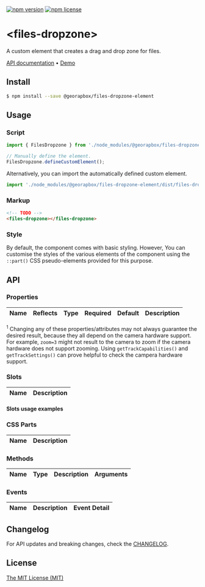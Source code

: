 [![npm version](https://img.shields.io/npm/v/@georapbox/files-dropzone-element.svg)](https://www.npmjs.com/package/@georapbox/files-dropzone-element)
[![npm license](https://img.shields.io/npm/l/@georapbox/files-dropzone-element.svg)](https://www.npmjs.com/package/@georapbox/files-dropzone-element)

[demo]: https://georapbox.github.io/files-dropzone-element/
[getUserMedia]: https://developer.mozilla.org/en-US/docs/Web/API/MediaDevices/getUserMedia
[MediaDevices]: https://developer.mozilla.org/en-US/docs/Web/API/MediaDevices
[constraints]: https://developer.mozilla.org/en-US/docs/Web/API/MediaDevices/getUserMedia#parameters
[license]: https://georapbox.mit-license.org/@2023
[changelog]: https://github.com/georapbox/files-dropzone-element/blob/main/CHANGELOG.md

# &lt;files-dropzone&gt;

A custom element that creates a drag and drop zone for files.

[API documentation](#api) &bull; [Demo][demo]

## Install

```sh
$ npm install --save @georapbox/files-dropzone-element
```

## Usage

### Script

```js
import { FilesDropzone } from './node_modules/@georapbox/files-dropzone-element/dist/files-dropzone.js';

// Manually define the element.
FilesDropzone.defineCustomElement();
```

Alternatively, you can import the automatically defined custom element.

```js
import './node_modules/@georapbox/files-dropzone-element/dist/files-dropzone-defined.js';
```

### Markup

```html
<!-- TODO -->
<files-dropzone></files-dropzone>
```

### Style

By default, the component comes with basic styling. However, You can customise the styles of the various elements of the component using the `::part()` CSS pseudo-elements provided for this purpose.

## API

### Properties
| Name | Reflects | Type | Required | Default | Description |
| ---- | -------- | ---- | -------- | ------- | ----------- |
<!-- TODO -->

<sup>1</sup> Changing any of these properties/attributes may not always guarantee the desired result, because they all depend on the camera hardware support. For example, `zoom=3` might not result to the camera to zoom if the camera hardware does not support zooming. Using `getTrackCapabilities()` and `getTrackSettings()` can prove helpful to check the campera hardware support.

### Slots

| Name | Description |
| ---- | ----------- |
<!-- TODO -->

#### Slots usage examples

<!-- TODO -->

### CSS Parts

| Name | Description |
| ---- | ----------- |
<!-- TODO -->

### Methods

| Name | Type | Description | Arguments |
| ---- | ---- | ----------- | --------- |
<!-- TODO -->

### Events

| Name | Description | Event Detail |
| ---- | ----------- | ------------ |
<!-- TODO -->

## Changelog

For API updates and breaking changes, check the [CHANGELOG][changelog].

## License

[The MIT License (MIT)][license]
